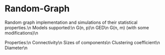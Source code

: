 # Random-Graph
Random graph implementation and simulations of their statistical properties.\n
Models supported:\n
G(n, p)\n
GED\n
G(n, m) (with some modifications)\n

Properties:\n
Connectivity\n
Sizes of components\n
Clustering coefficient\n
Diameter\n
